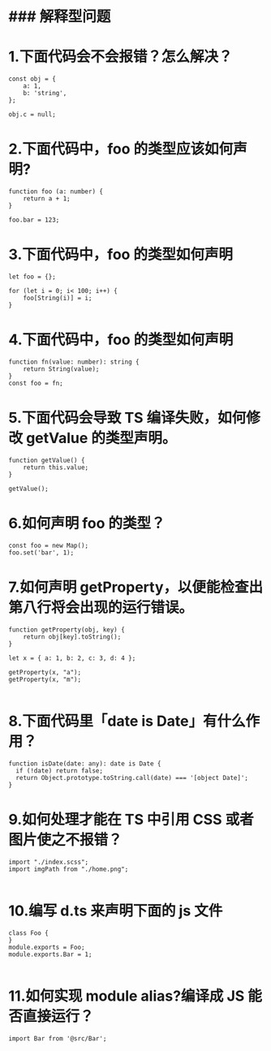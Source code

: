 # \#\#\# 解释型问题



# 1.下面代码会不会报错？怎么解决？

```
const obj = {
    a: 1,
    b: 'string',
};
  
obj.c = null;
```

# 2.下面代码中，foo 的类型应该如何声明?

```
function foo (a: number) {
    return a + 1;
}
 
foo.bar = 123;
```

# 3.下面代码中，foo 的类型如何声明

```
let foo = {};
  
for (let i = 0; i< 100; i++) {
    foo[String(i)] = i;
}
```

# 4.下面代码中，foo 的类型如何声明

```
function fn(value: number): string {
    return String(value);
}
const foo = fn;
```

# 5.下面代码会导致 TS 编译失败，如何修改 getValue 的类型声明。

```
function getValue() {
    return this.value;
}
  
getValue();
```

# 6.如何声明 foo 的类型？

```
const foo = new Map();
foo.set('bar', 1);
```

# 7.如何声明 getProperty，以便能检查出第八行将会出现的运行错误。

```
function getProperty(obj, key) {
    return obj[key].toString();
}
 
let x = { a: 1, b: 2, c: 3, d: 4 };
 
getProperty(x, "a");
getProperty(x, "m");
```

```

```

# 8.下面代码里「date is Date」有什么作用？

```
function isDate(date: any): date is Date {
  if (!date) return false;
  return Object.prototype.toString.call(date) === '[object Date]';
}
```

# 9.如何处理才能在 TS 中引用 CSS 或者 图片使之不报错？

```
import "./index.scss";
import imgPath from "./home.png";
```

```

```

# 10.编写 d.ts 来声明下面的 js 文件

```
class Foo {
}
module.exports = Foo;
module.exports.Bar = 1;
```

```

```

# 11.如何实现 module alias?编译成 JS 能否直接运行？

```
import Bar from '@src/Bar';
```

#### 



